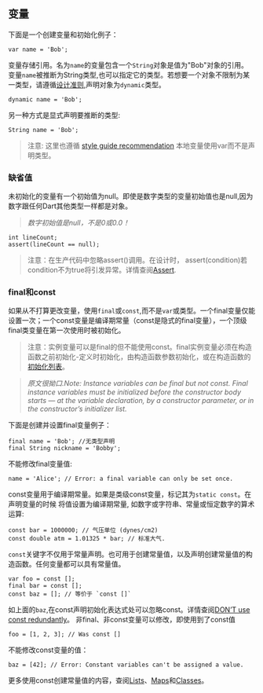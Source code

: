 ## 变量
下面是一个创建变量和初始化例子：
```
var name = 'Bob';
```
变量存储引用。名为`name`的变量包含一个`String`对象是值为"Bob"对象的引用。
变量`name`被推断为String类型,也可以指定它的类型。若想要一个对象不限制为某一类型，请遵循[设计准则](https://www.dartlang.org/guides/language/effective-dart/design#do-annotate-with-object-instead-of-dynamic-to-indicate-any-object-is-allowed),声明对象为`dynamic`类型。

```
dynamic name = 'Bob';
```
另一种方式是显式声明要推断的类型:
```
String name = 'Bob';
```
> 注意: 这里也遵循 [style guide recommendation](https://www.dartlang.org/guides/language/effective-dart/design#types) 本地变量使用var而不是声明类型。
### 缺省值
未初始化的变量有一个初始值为null。即使是数字类型的变量初始值也是null,因为数字跟任何Dart其他类型一样都是对象。
> *数字初始值是null，不是0或0.0！*
```
int lineCount;
assert(lineCount == null);
```
> 注意：在生产代码中忽略assert()调用。在设计时， assert(condition)若condition不为true将引发异常。详情查阅[Assert](https://www.dartlang.org/guides/language/language-tour#assert).
### final和const
如果从不打算更改变量，使用`final`或`const`,而不是`var`或类型。一个final变量仅能设置一次；一个const变量是编译期常量（const是隐式的final变量），一个顶级final类变量在第一次使用时被初始化。
> 注意：实例变量可以是final的但不能使用const。final实例变量必须在构造函数之前初始化-定义时初始化，由构造函数参数初始化，或在构造函数的[初始化列表](https://www.dartlang.org/guides/language/language-tour#initializer-list)。

> *原文很拗口.Note: Instance variables can be final but not const. Final instance variables must be initialized before the constructor body starts — at the variable declaration, by a constructor parameter, or in the constructor’s initializer list.*

下面是创建并设置final变量例子：
```
final name = 'Bob'; //无类型声明
final String nickname = 'Bobby';
```
不能修改final变量值:
```
name = 'Alice'; // Error: a final variable can only be set once.
```
const变量用于编译期常量。如果是类级const变量，标记其为`static const`。在声明变量的时候 将值设置为编译期常量, 如数字或字符串、常量或恒定数字的算术运算:
```
const bar = 1000000; // 气压单位 (dynes/cm2)
const double atm = 1.01325 * bar; // 标准大气.
```
`const`关键字不仅用于常量声明。也可用于创建常量值，以及声明创建常量值的构造函数。任何变量都可以具有常量值。

```
var foo = const [];
final bar = const [];
const baz = []; // 等价于 `const []`
```
如上面的`baz`,在const声明初始化表达式处可以忽略const。详情查阅[DON’T use const redundantly](https://www.dartlang.org/guides/language/effective-dart/usage#dont-use-const-redundantly)。
非final、非const变量可以修改，即使用到了const值

```
foo = [1, 2, 3]; // Was const []
```
不能修改const变量的值：
```
baz = [42]; // Error: Constant variables can't be assigned a value.
```
更多使用const创建常量值的内容，查阅[Lists](https://www.dartlang.org/guides/language/language-tour#lists)、[Maps](https://www.dartlang.org/guides/language/language-tour#maps)和[Classes](https://www.dartlang.org/guides/language/language-tour#classes)。